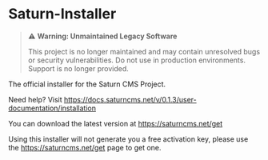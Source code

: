 # Saturn-Installer
> ⚠️ **Warning: Unmaintained Legacy Software**
> 
> This project is no longer maintained and may contain unresolved bugs or security vulnerabilities.
> Do not use in production environments. Support is no longer provided.

The official installer for the Saturn CMS Project.

Need help? Visit https://docs.saturncms.net/v/0.1.3/user-documentation/installation

You can download the latest version at https://saturncms.net/get

Using this installer will not generate you a free activation key, please use the https://saturncms.net/get page to get one.
